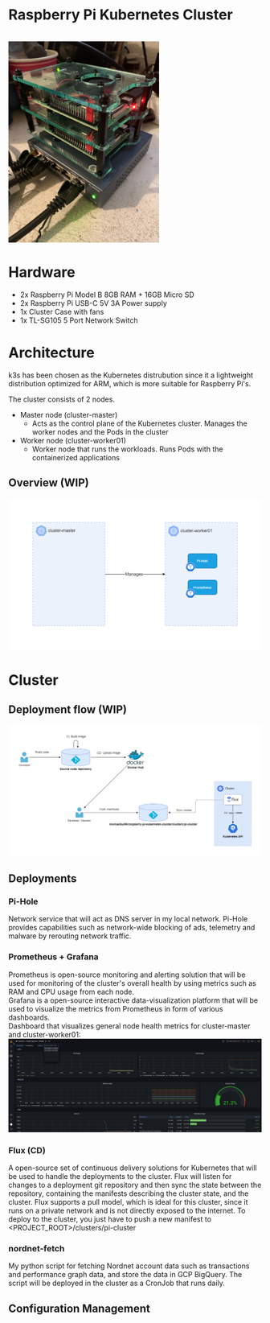 # Raspberry Pi Kubernetes Cluster

<br>
<img src="doc/initial_cluster_setup.jpg" width="300">

# Hardware

-   2x Raspberry Pi Model B 8GB RAM + 16GB Micro SD
-   2x Raspberry Pi USB-C 5V 3A Power supply
-   1x Cluster Case with fans
-   1x TL-SG105 5 Port Network Switch

# Architecture

k3s has been chosen as the Kubernetes distrubution since it a lightweight distribution optimized for ARM, which is more suitable for Raspberry Pi's.

The cluster consists of 2 nodes.

-   Master node (cluster-master)
    -   Acts as the control plane of the Kubernetes cluster. Manages the worker nodes and the Pods in the cluster
-   Worker node (cluster-worker01)
    -   Worker node that runs the workloads. Runs Pods with the containerized applications

## Overview (WIP)

<img src="doc/cluster-diagram_WIP.png" >

# Cluster

## Deployment flow (WIP)

<img src="doc/deployment-flow_WIP.png" >

## Deployments

### Pi-Hole

Network service that will act as DNS server in my local network. Pi-Hole provides capabilities such as network-wide blocking of ads, telemetry and malware by rerouting network traffic.

### Prometheus + Grafana

Prometheus is open-source monitoring and alerting solution that will be used for monitoring of the cluster's overall health by using metrics such as RAM and CPU usage from each node. <br>
Grafana is a open-source interactive data-visualization platform that will be used to visualize the metrics from Prometheus in form of various dashboards.<br>
Dashboard that visualizes general node health metrics for cluster-master and cluster-worker01: <br>
<img src="doc/grafana_nodes_dashboard.png" width=1500>

### Flux (CD)

A open-source set of continuous delivery solutions for Kubernetes that will be used to handle the deployments to the cluster. Flux will listen for changes to a deployment git repository and then sync the state between the repository, containing the manifests describing the cluster state, and the cluster. Flux supports a pull model, which is ideal for this cluster, since it runs on a private network and is not directly exposed to the internet. To deploy to the cluster, you just have to push a new manifest to <PROJECT_ROOT>/clusters/pi-cluster

### nordnet-fetch

My python script for fetching Nordnet account data such as transactions and performance graph data, and store the data in GCP BigQuery. The script will be deployed in the cluster as a CronJob that runs daily.

## Configuration Management
